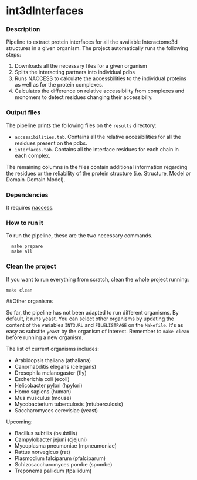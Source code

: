 int3dInterfaces
===============

### Description

Pipeline to extract protein interfaces for all the available Interactome3d structures in a given organism. The project automatically runs the following steps:

1. Downloads all the necessary files for a given organism
2. Splits the interacting partners into individual pdbs
3. Runs NACCESS to calculate the accessbilities to the individual proteins as well as for the protein complexes.
4. Calculates the difference on relative accessibility from complexes and monomers to detect residues changing their accessibiliy.

### Output files

The pipeline prints the following files on the `results` directory:

* `accessibilities.tab`. Contains all the relative accesibilities for all the residues present on the pdbs.
* `interfaces.tab`. Contains all the interface residues for each chain in each complex.

The remaining columns in the files contain additional information regarding the residues or the reliability of the protein structure (i.e. Structure, Model or Domain-Domain Model).    

### Dependencies

It requires [naccess](http://www.bioinf.manchester.ac.uk/naccess/).

### How to run it

To run the pipeline, these are the two necessary commands.

      make prepare
      make all

### Clean the project

If you want to run everything from scratch, clean the whole project running:

    make clean

##Other organisms

So far, the pipeline has not been adapted to run different organisms. By default, it runs yeast. You can select other organisms by updating the content of the variables `INT3URL` and `FILELISTPAGE` on the `Makefile`. It's as easy as substite `yeast` by the organism of interest. Remember to `make clean` before running a new organism.

The list of current organisms includes:

* Arabidopsis thaliana (athaliana)
* Canorhabditis elegans (celegans)
* Drosophila melanogaster (fly)
* Escherichia coli (ecoli)
* Helicobacter pylori (hpylori)
* Homo sapiens (human)
* Mus musculus (mouse)
* Mycobacterium tuberculosis (mtuberculosis)
* Saccharomyces cerevisiae (yeast)

Upcoming:

* Bacillus subtilis (bsubtilis)
* Campylobacter jejuni (cjejuni)
* Mycoplasma pneumoniae (mpneumoniae)
* Rattus norvegicus (rat)
* Plasmodium falciparum (pfalciparum)
* Schizosaccharomyces pombe (spombe)
* Treponema pallidum (tpallidum)

